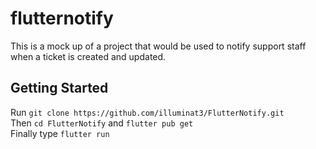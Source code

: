 # flutternotify

This is a mock up of a project that would be used to notify support staff when a ticket is created and updated.

## Getting Started

Run `git clone https://github.com/illuminat3/FlutterNotify.git`  
Then `cd FlutterNotify` and `flutter pub get`  
Finally type `flutter run`
